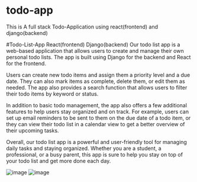 # todo-app
This is A full stack Todo-Application using react(frontend) and django(backend)

#Todo-List-App React(frontend) Django(backend)
Our todo list app is a web-based application that allows users to create and manage their own personal todo lists. The app is built using Django for the backend and React for the frontend.

Users can create new todo items and assign them a priority level and a due date. They can also mark items as complete, delete them, or edit them as needed. The app also provides a search function that allows users to filter their todo items by keyword or status.

In addition to basic todo management, the app also offers a few additional features to help users stay organized and on track. For example, users can set up email reminders to be sent to them on the due date of a todo item, or they can view their todo list in a calendar view to get a better overview of their upcoming tasks.

Overall, our todo list app is a powerful and user-friendly tool for managing daily tasks and staying organized. Whether you are a student, a professional, or a busy parent, this app is sure to help you stay on top of your todo list and get more done each day.

![image](https://user-images.githubusercontent.com/109452068/209369613-5c306765-833b-4a16-b420-dd5b44c2bfcf.png)
![image](https://user-images.githubusercontent.com/109452068/209369870-a74a66bb-388f-4fa6-a8cb-f733e963e174.png)
